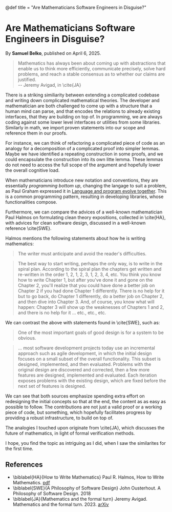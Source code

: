 @def title = "Are Mathematicians Software Engineers in Disguise?"

# Are Mathematicians Software Engineers in Disguise?

By **Samuel Belko**, published on April 6, 2025.

> Mathematics has always been about coming up with abstractions that enable us to think more efficiently, communicate precisely, solve hard problems, and reach a stable consensus as to whether our claims are justified.\
> -- Jeremy Avigad, in \cite{JA}

There is a striking similiarity between extending a complicated codebase and writing down  complicated mathematical theories. The developer and mathematician are both challenged to come up with a structure that a human mind can parse, and that encodes the relations to already existing interfaces, that they are building on top of. In programming, we are always coding against some lower level interfaces or utilities from some libraries. Similarly in math, we import proven statements into our scope and reference them in our proofs.

For instance, we can think of refactoring a complicated piece of code as an analogy for a decomposition of a complicated proof into simpler lemmas. Maybe we have identified a repeating construction in some proofs, and we could encapsulate the construction into its own litte lemma. These lemmas do not need to access the full scope of the argument and hopefully lower the overall cognitive load.

When mathematicians introduce new notation and conventions, they are essentially 
*programming bottom up*, changing the langage 
to suit a problem, as Paul Graham expressed it in [Language and program evolve together](https://www.paulgraham.com/progbot.html). This is a common programming pattern, resulting 
in developing libraries, whose functionalities compose.

Furthermore, we can compare the advices of a well-known mathematician Paul Halmos on formulating clean theory expositions, collected in \cite{HA}, with advices for clean software design, discussed in a well-known reference \cite{SWE}.

Halmos mentions the following statements about how he is writing mathematics:

> The writer must anticipate and avoid the reader's difficulties.

> The best way to start writing, perhaps the only way, is to write in the spiral plan. According to the spiral plan the chapters get written and re-written in the order 1, 2, 1, 2, 3, 1, 2, 3, 4, etc. You think you know how to write Chapter 1, but after you've done it and gone on the Chapter 2, you'll realize that you could have done a better job on Chapter 2 if you had done Chapter 1 differently. There is no help for it but to go back, do Chapter 1 differently, do a better job on Chapter 2, and then dive into Chapter 3. And, of course, you know what will happen: Chapter 3 will show up the weaknesses of Chapters 1 and 2, and there is no help for it ... etc., etc., etc.

We can contrast the above with statements found in \cite{SWE}, such as:

> One of the most important goals of good design is for a system to be obvious.

> ... most software development projects today use an incremental approach such as agile development, in which the initial design focuses on a small subset of the overall functionality. This subset is designed, implemented, and then evaluated. Problems with the original design are discovered and corrected, then a few more features are designed, implemented and evaluated. Each iteration exposes problems with the existing design, which are fixed before the next set of features is designed.

We can see that both sources emphasize spending extra effort on redesigning the initial concepts so that at the end, the content as as easy as possible to follow. The contributions are not just a valid proof or a working piece of code, but something, which hopefully facilitates progress by providing a robust infrastructure, to build on top of.

The analogies I touched upon originate from \cite{JA}, which discusses the future of mathematics, in light of formal verification methods.

I hope, you find the topic as intriguing as I did, when I saw the similarites for the first time.

## References

- \biblabel{HA}{How to Write Mathematics} Paul R. Halmos, How to Write Mathematics. [pdf](https://sites.math.washington.edu/~lind/Resources/Halmos.pdf)
- \biblabel{SWE}{A Philosophy of Software Design} John Ousterhout. A Philosophy of Software Design. 2018
- \biblabel{JA}{Mathematics and the formal turn} Jeremy Avigad. Mathematics and the formal turn. 2023. [arXiv](https://arxiv.org/abs/2311.00007)